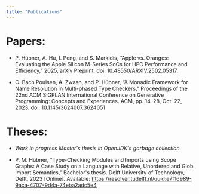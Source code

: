 ```yaml
---
title: "Publications"
---
```


# Papers:

* P. Hübner, A. Hu, I. Peng, and S. Markidis, “Apple vs. Oranges: Evaluating the Apple Silicon M-Series SoCs for HPC Performance and Efficiency,” 2025, arXiv Preprint. doi: 10.48550/ARXIV.2502.05317.

* C. Bach Poulsen, A. Zwaan, and P. Hübner, “A Monadic Framework for Name Resolution in Multi-phased Type Checkers,” Proceedings of the 22nd ACM SIGPLAN International Conference on Generative Programming: Concepts and Experiences. ACM, pp. 14–28, Oct. 22, 2023. doi: 10.1145/3624007.3624051

# Theses:

* *Work in progress Master's thesis in OpenJDK's garbage collection.*

* P. M. Hübner, "Type-Checking Modules and Imports using Scope Graphs: A Case Study on a Language with Relative, Unordered and Glob Import Semantics," Bachelor's thesis. Delft University of Technology, Delft, 2023 [Online]. Available: https://resolver.tudelft.nl/uuid:e7f16989-9aca-4707-9d4a-74eba2adc5e4
